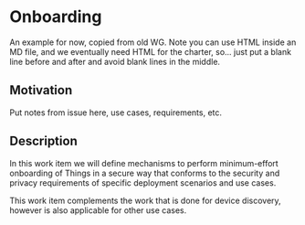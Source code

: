# Onboarding
An example for now, copied from old WG.  Note you can use HTML inside an MD file, and we eventually need HTML for the charter, so... just put a blank line before and after and avoid blank lines in the middle.

## Motivation
Put notes from issue here, use cases, requirements, etc.

## Description

<p>
In this work item we will define mechanisms to perform minimum-effort
onboarding of
Things in a secure way that conforms to the security and privacy requirements
of specific deployment scenarios and use cases.
</p>
<p>
This work item complements the work that is done for device discovery,
however is also applicable for other use cases.
</p>
